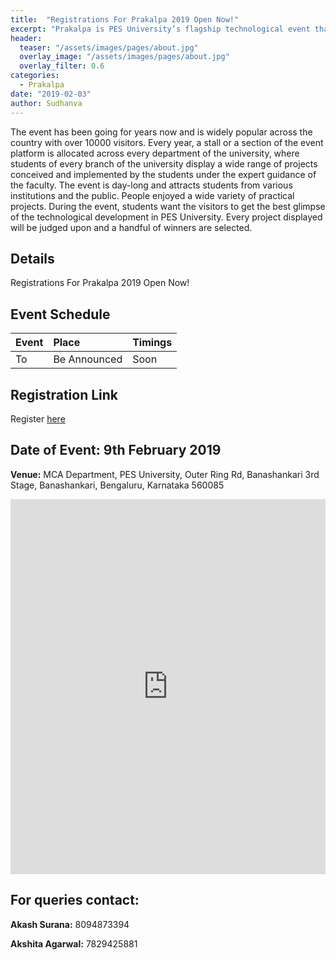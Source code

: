 ```yaml
---
title:  "Registrations For Prakalpa 2019 Open Now!"
excerpt: "Prakalpa is PES University’s flagship technological event that showcases the best projects and demonstrations that PES University has to offer."
header:
  teaser: "/assets/images/pages/about.jpg"
  overlay_image: "/assets/images/pages/about.jpg"
  overlay_filter: 0.6
categories: 
  - Prakalpa
date: "2019-02-03"
author: Sudhanva
---
```


The event has been going for years now and is widely popular across the country with over 10000 visitors. Every year, a stall or a section of the event platform is allocated across every department of the university, where students of every branch of the university display a wide range of projects conceived and implemented by the students under the expert guidance of the faculty. The event is day-long and attracts students from various institutions and the public. People enjoyed a wide variety of practical projects. During the event, students want the visitors to get the best glimpse of the technological development in PES University. Every project displayed will be judged upon and a handful of winners are selected.

## Details

Registrations For Prakalpa 2019 Open Now!

## Event Schedule

| Event       | Place       | Timings       |
| :---        | :----       | :---          |
| To          | Be Announced    | Soon          |

## Registration Link

Register [here](https://goo.gl/forms/WKxFcNBhZ7jAn70H2)

## Date of Event: 9th February 2019
**Venue:** MCA Department, PES University, Outer Ring Rd, Banashankari 3rd Stage, Banashankari, Bengaluru, Karnataka 560085

<iframe src="https://www.google.com/maps/embed?pb=!1m18!1m12!1m3!1d3888.58734300745!2d77.53563219593926!3d12.934222918894944!2m3!1f0!2f0!3f0!3m2!1i1024!2i768!4f13.1!3m3!1m2!1s0x3bae3e468d8d36d3%3A0x694d74f6ac640acf!2sPES+University!5e0!3m2!1sen!2sin!4v1549182999598" width="100%" height="600" frameborder="0" style="border:0" allowfullscreen></iframe>

## For queries contact:
**Akash Surana:** 8094873394

**Akshita Agarwal:** 7829425881